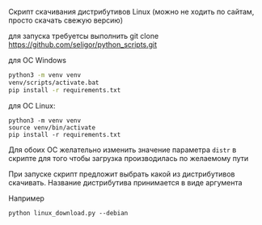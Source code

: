 Скрипт скачивания дистрибутивов Linux (можно не ходить по сайтам, просто скачать свежую версию)

для запуска требуетсы выполнить
git clone https://github.com/seligor/python_scripts.git

для ОС Windows
```cmd
python3 -m venv venv
venv/scripts/activate.bat
pip install -r requirements.txt
```
для ОС Linux:
```shell
python3 -m venv venv
source venv/bin/activate
pip install -r requirements.txt
```
Для обоих ОС желательно изменить значение параметра ```distr``` в скрипте для того чтобы загрузка производилась по желаемому пути

При запуске скрипт предложит выбрать какой из дистрибутивов скачивать.
Название дистрибутива принимается в виде аргумента

Например 
```shell
python linux_download.py --debian
```
